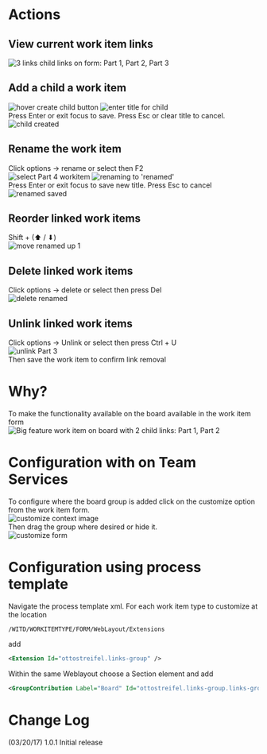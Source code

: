 
# Actions

## View current work item links
![3 links child links on form: Part 1, Part 2, Part 3](img/viewLinks.png)
## Add a child a work item
![hover create child button](img/createChildHover.png)
![enter title for child](img/createChildType.png)  
Press Enter or exit focus to save. Press Esc or clear title to cancel.  
![child created](img/childCreated.png)
## Rename the work item
Click options -> rename or select then F2  
![select Part 4 workitem ](img/4selected.png)
![renaming to 'renamed'](img/renaming.png)  
Press Enter or exit focus to save new title. Press Esc to cancel  
![renamed saved](img/renamed.png)

## Reorder linked work items
Shift + (⬆ / ⬇)  
![move renamed up 1](img/moveUp.png)

## Delete linked work items
Click options -> delete or select then press Del  
![delete renamed](img/deleteRenamed.png)

## Unlink linked work items
Click options -> Unlink or select then press Ctrl + U  
![unlink Part 3](img/unlink3.png)  
Then save the work item to confirm link removal

# Why?
To make the functionality available on the board available in the work item form  
![Big feature work item on board with 2 child links: Part 1, Part 2](img/board.png)


# Configuration with on Team Services 

To configure where the board group is added click on the customize option from the work item form.  
![customize context image](img/customizeToolbar.png)  
Then drag the group where desired or hide it.  
![customize form](img/customizeForm.png)

# Configuration using process template

Navigate the process template xml.
For each work item type to customize at the location 
```xpath
/WITD/WORKITEMTYPE/FORM/WebLayout/Extensions
```
add 
```xml
<Extension Id="ottostreifel.links-group" />
```
Within the same Weblayout choose a Section element and add
```xml
<GroupContribution Label="Board" Id="ottostreifel.links-group.links-group"/>
```


# Change Log
(03/20/17) 1.0.1 Initial release
